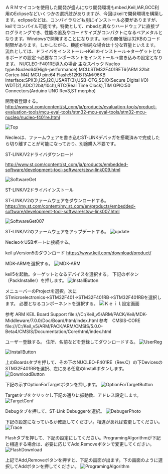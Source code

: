 ＡＲＭマイコンを使用した開発が盛んになり開発環境もmbed,Keil,IAR,GCC利用のEclipseなどいくつかの選択肢がありますが、今回はkeilで開発環境を構築します。eclipseなどは、コンパイラなども別にインストール必要がありますが、keilでコンパイル可能です。特徴として、mbedと異なりハードウェアに直接プログラミングでき、性能の追及やコードサイズがコンパクトになるベアメタルとなります。Windowsで開発することになります。keilの無償版は32KBのコード制限があります。しかしながら、機能が単純な場合は十分な容量といえます。
流れとしては、ドライバをインストール→Keilのインストール→ターゲットとなるボードの設定→必要なコンポーネントをインストール→書き込みの設定となります。
NUCLEO-F401RE導入の場合
  主なスペック
    Nucleo type:Nucleo64(High-performance)
    MCU:STM32F401RET6(ARM 32bit Cortex-M4)
    MCU pin:64
    Flash:512KB
    RAM:96KB
    Interface:SPI(3),I2S,I2C,USART(3),USB-OTG,SDIO(Secure Digital I/O)
    WDT(2),ADC(12bit/10ch),RTC(Real Time Clock),TIM
    GPIO:50
    Connectors(Arduino UNO Rev3,ST morpho)

開発者登録する。
http://www.st.com/content/st_com/ja/products/evaluation-tools/product-evaluation-tools/mcu-eval-tools/stm32-mcu-eval-tools/stm32-mcu-nucleo/nucleo-f401re.html

![Top](../img/F401Top.png)


Necleoは、ファームウェアを書き込むST-LINKデバッガを搭載済みで完成したら切り離すことが可能になっており、別途購入不要です。

ST-LINK/V2ドライバダウンロード

http://www.st.com/content/st_com/ja/products/embedded-software/development-tool-software/stsw-link009.html

![SoftwareGet](../img/SoftwareGet009.png)

ST-LINK/V2ドライバインストール

ST-LINK/V2のファームウェアをダウンロードする。
https://my.st.com/content/my_st_com/en/products/embedded-software/development-tool-software/stsw-link007.html


![SoftwareGet007](../img/GETSoftware.png)


ST-LINK/V2のファームウェアをアップデートする。
![update](../img/update.png)

NecleoをUSBポートに接続する。

keil μVersion5のダウンロード
https://www.keil.com/download/product/

MDK-ARMを選択する。
![MDK-ARM](../img/MDK-ARM.png)

keil5を起動。ターゲットとなるデバイスを選択する。
下記のボタン（PackInstaller）を押します。
![InstallButton](../img/BoradPackInstall.jpg)

メニューバーのProjectを選択。次にSTmicroelectronics→STM32F401→STM32F401RB→STM32F401RBを選択します。
必要となるコンポーネントを選択する。
![Ｋｅｉｌ設定画面](../img/Keil_Soc_Select.jpg)

参考 ARM KEIL Board Support
file:///C:/Keil_v5/ARM/PACK/Keil/MDK-Middleware/7.0.0/Doc/Board/html/index.html
参考　CMSIS-CORE
file:///C:/Keil_v5/ARM/PACK/ARM/CMSIS/5.0.0-Beta4/CMSIS/Documentation/Core/html/index.html


ユーザー登録する。 住所、名前などを登録してダウンロードする。
![UserReg](../img/userTmp.png)

![InstallButton](../img/ManegerInstallButton.png)

上のBoardsタブを押して、その下のNUCLEO-F401RE（Rev.C）の下DevicesのSTM32F401RBを選択、左にある任意のInstallボタンします。
![DownloadButton](../img/BoardDownload.jpg)

下記の示すOptionForTargetボタンを押します。
![OptionForTargetButton](../img/OptionForTarget.png)


Targetタブをクリックし下記の通りに振動数、アドレス設定します。
![TargetConf](../img/TargetPhoto.png)


Debugタブを押して、ST-Link Debuggerを選択。
![DebugerPhoto](../img/DebugerPhoto.png)


下記の設定になっているか確認してください。相違があれば変更してください。
![Trace](../img/Trace.png)


Flashタブを押して、下記の設定にしてください。ProgramingAlgorithmが下記と相違する場合は、必要に応じてAdd,Removeボタンで変更してください。
![FlashDownload](../img/FlashDownload.png)


上記でAdd,Removeボタンを押すと、下記の画面が出ます。下の画面のように選択してAddボタンを押してください。
![ProgramingAlgorithm](../img/ProgramingAlgorithm.png)
